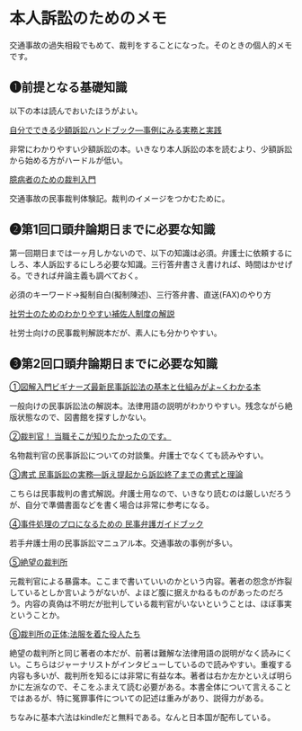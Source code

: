 # 本人訴訟のためのメモ

交通事故の過失相殺でもめて、裁判をすることになった。そのときの個人的メモです。

## ❶前提となる基礎知識

以下の本は読んでおいたほうがよい。

[自分でできる少額訴訟ハンドブック―事例にみる実務と実践](https://www.amazon.co.jp/%E8%87%AA%E5%88%86%E3%81%A7%E3%81%A7%E3%81%8D%E3%82%8B%E5%B0%91%E9%A1%8D%E8%A8%B4%E8%A8%9F%E3%83%8F%E3%83%B3%E3%83%89%E3%83%96%E3%83%83%E3%82%AF%E2%80%95%E4%BA%8B%E4%BE%8B%E3%81%AB%E3%81%BF%E3%82%8B%E5%AE%9F%E5%8B%99%E3%81%A8%E5%AE%9F%E8%B7%B5-%E8%A3%81%E5%88%A4%E3%82%A6%E3%82%A9%E3%83%83%E3%83%81%E3%83%B3%E3%82%B0%E5%B8%82%E6%B0%91%E3%81%AE%E4%BC%9A/dp/4817844736/ref=sr_1_2?__mk_ja_JP=%E3%82%AB%E3%82%BF%E3%82%AB%E3%83%8A&keywords=%E5%B0%91%E9%A1%8D%E8%A8%B4%E8%A8%9F&qid=1572768492&s=books&sr=1-2)

非常にわかりやすい少額訴訟の本。いきなり本人訴訟の本を読むより、少額訴訟から始める方がハードルが低い。

[臆病者のための裁判入門](https://www.amazon.co.jp/%E8%87%86%E7%97%85%E8%80%85%E3%81%AE%E3%81%9F%E3%82%81%E3%81%AE%E8%A3%81%E5%88%A4%E5%85%A5%E9%96%80-%E6%A9%98-%E7%8E%B2-ebook/dp/B00AYRWBHO)

交通事故の民事裁判体験記。裁判のイメージをつかむために。

## ❷第1回口頭弁論期日までに必要な知識

第一回期日までは一ヶ月しかないので、以下の知識は必須。弁護士に依頼するにしろ、本人訴訟するにしろ必要な知識。三行答弁書さえ書ければ、時間はかせげる。できれば弁論主義も調べておく。

必須のキーワード→擬制自白(擬制陳述)、三行答弁書、直送(FAX)のやり方

[社労士のためのわかりやすい補佐人制度の解説](https://www.amazon.co.jp/%E7%A4%BE%E5%8A%B4%E5%A3%AB%E3%81%AE%E3%81%9F%E3%82%81%E3%81%AE-%E3%82%8F%E3%81%8B%E3%82%8A%E3%82%84%E3%81%99%E3%81%84%E8%A3%9C%E4%BD%90%E4%BA%BA%E5%88%B6%E5%BA%A6%E3%81%AE%E8%A7%A3%E8%AA%AC-%E5%B2%A1%E5%B4%8E-%E6%95%99%E8%A1%8C/dp/4897617294)

社労士向けの民事裁判解説本だが、素人にも分かりやすい。

## ❸第2回口頭弁論期日までに必要な知識

[①図解入門ビギナーズ最新民事訴訟法の基本と仕組みがよ~くわかる本](https://www.amazon.co.jp/%E5%9B%B3%E8%A7%A3%E5%85%A5%E9%96%80%E3%83%93%E3%82%AE%E3%83%8A%E3%83%BC%E3%82%BA%E6%9C%80%E6%96%B0%E6%B0%91%E4%BA%8B%E8%A8%B4%E8%A8%9F%E6%B3%95%E3%81%AE%E5%9F%BA%E6%9C%AC%E3%81%A8%E4%BB%95%E7%B5%84%E3%81%BF%E3%81%8C%E3%82%88-%E3%81%8F%E3%82%8F%E3%81%8B%E3%82%8B%E6%9C%AC-How%E2%80%90nual-Visual-Guide-Book/dp/4798025976/ref=sr_1_1?__mk_ja_JP=%E3%82%AB%E3%82%BF%E3%82%AB%E3%83%8A&dchild=1&keywords=%E6%B0%91%E4%BA%8B%E8%A8%B4%E8%A8%9F%E6%B3%95%E3%81%AE%E5%9F%BA%E6%9C%AC%E3%81%A8%E4%BB%95%E7%B5%84%E3%81%BF&qid=1594284690&s=books&sr=1-1)

一般向けの民事訴訟法の解説本。法律用語の説明がわかりやすい。残念ながら絶版状態なので、図書館を探すしかない。

[②裁判官！ 当職そこが知りたかったのです。 ](https://www.amazon.co.jp/gp/product/B07FNBS4SV/ref=dbs_a_def_rwt_hsch_vapi_tkin_p1_i3)

名物裁判官の民事訴訟についての対談集。弁護士でなくても読みやすい。

[③書式 民事訴訟の実務―訴え提起から訴訟終了までの書式と理論](https://www.amazon.co.jp/%E6%9B%B8%E5%BC%8F-%E6%B0%91%E4%BA%8B%E8%A8%B4%E8%A8%9F%E3%81%AE%E5%AE%9F%E5%8B%99%E2%80%95%E8%A8%B4%E3%81%88%E6%8F%90%E8%B5%B7%E3%81%8B%E3%82%89%E8%A8%B4%E8%A8%9F%E7%B5%82%E4%BA%86%E3%81%BE%E3%81%A7%E3%81%AE%E6%9B%B8%E5%BC%8F%E3%81%A8%E7%90%86%E8%AB%96-%E8%A3%81%E5%88%A4%E4%BA%8B%E5%8B%99%E6%89%8B%E7%B6%9A%E8%AC%9B%E5%BA%A7-%E5%A4%A7%E5%B3%B6-%E6%98%8E/dp/4865561706/ref=sr_1_1?__mk_ja_JP=%E3%82%AB%E3%82%BF%E3%82%AB%E3%83%8A&dchild=1&keywords=%E6%9B%B8%E5%BC%8F+%E6%B0%91%E4%BA%8B%E8%A8%B4%E8%A8%9F%E3%81%AE%E5%AE%9F%E5%8B%99&qid=1594284856&s=books&sr=1-1)

こちらは民事裁判の書式解説。弁護士用なので、いきなり読むのは厳しいだろうが、自分で準備書面などを書く場合は非常に参考になる。

[④事件処理のプロになるための 民事弁護ガイドブック](https://www.amazon.co.jp/%E4%BA%8B%E4%BB%B6%E5%87%A6%E7%90%86%E3%81%AE%E3%83%97%E3%83%AD%E3%81%AB%E3%81%AA%E3%82%8B%E3%81%9F%E3%82%81%E3%81%AE-%E6%B0%91%E4%BA%8B%E5%BC%81%E8%AD%B7%E3%82%AC%E3%82%A4%E3%83%89%E3%83%96%E3%83%83%E3%82%AF-%E7%AC%AC2%E7%89%88-%E6%9D%B1%E4%BA%AC%E5%BC%81%E8%AD%B7%E5%A3%AB%E4%BC%9A%E6%B3%95%E5%8F%8B%E5%85%A8%E6%9C%9F%E4%BC%9A-%E6%B0%91%E4%BA%8B%E5%BC%81%E8%AD%B7%E7%A0%94%E7%A9%B6%E4%BC%9A/dp/4324106010/ref=sr_1_1?__mk_ja_JP=%E3%82%AB%E3%82%BF%E3%82%AB%E3%83%8A&dchild=1&keywords=%E4%BA%8B%E4%BB%B6%E5%87%A6%E7%90%86%E3%81%AE%E3%83%97%E3%83%AD%E3%81%AB%E3%81%AA%E3%82%8B%E3%81%9F%E3%82%81%E3%81%AE+%E6%B0%91%E4%BA%8B%E5%BC%81%E8%AD%B7%E3%82%AC%E3%82%A4%E3%83%89%E3%83%96%E3%83%83%E3%82%AF&qid=1594284776&s=books&sr=1-1)

若手弁護士用の民事訴訟マニュアル本。交通事故の事例が多い。

[⑤絶望の裁判所](https://www.amazon.co.jp/%E7%B5%B6%E6%9C%9B%E3%81%AE%E8%A3%81%E5%88%A4%E6%89%80-%E8%AC%9B%E8%AB%87%E7%A4%BE%E7%8F%BE%E4%BB%A3%E6%96%B0%E6%9B%B8-%E7%80%AC%E6%9C%A8-%E6%AF%94%E5%91%82%E5%BF%97/dp/4062882507/ref=sr_1_1?__mk_ja_JP=%E3%82%AB%E3%82%BF%E3%82%AB%E3%83%8A&dchild=1&keywords=%E7%B5%B6%E6%9C%9B%E3%81%AE%E8%A3%81%E5%88%A4%E6%89%80&qid=1594284609&s=books&sr=1-1)

元裁判官による暴露本。ここまで書いていいのかという内容。著者の怨念が炸裂しているとしか言いようがないが、よほど腹に据えかねるものがあったのだろう。内容の真偽は不明だが批判している裁判官がいないということは、ほぼ事実ということか。

[⑥裁判所の正体:法服を着た役人たち](https://www.amazon.co.jp/%E8%A3%81%E5%88%A4%E6%89%80%E3%81%AE%E6%AD%A3%E4%BD%93-%E6%B3%95%E6%9C%8D%E3%82%92%E7%9D%80%E3%81%9F%E5%BD%B9%E4%BA%BA%E3%81%9F%E3%81%A1-%E7%80%AC%E6%9C%A8-%E6%AF%94%E5%91%82%E5%BF%97/dp/4104405035/ref=pd_bxgy_img_3/357-8234915-0479133?_encoding=UTF8&pd_rd_i=4104405035&pd_rd_r=8920b342-2ce5-4e1e-8ba9-61676df07a02&pd_rd_w=RsRNG&pd_rd_wg=lwXyX&pf_rd_p=e64b0a81-ca1b-4802-bd2c-a4b65bccc76e&pf_rd_r=TQ8NY5P1Y8DJK6EJQJ3F&psc=1&refRID=TQ8NY5P1Y8DJK6EJQJ3F)

絶望の裁判所と同じ著者の本だが、前著は難解な法律用語の説明がなく読みにくい。こちらはジャーナリストがインタビューしているので読みやすい。重複する内容も多いが、裁判所を知るには非常に有益な本。著者は右か左かといえば明らかに左派なので、そこをふまえて読む必要がある。本書全体について言えることではあるが、特に冤罪事件についての記述は重みがあり、説得力がある。

ちなみに基本六法はkindleだと無料である。なんと日本国が配布している。
